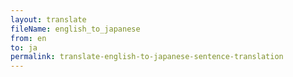 ```yaml
--- 
layout: translate 
fileName: english_to_japanese 
from: en
to: ja 
permalink: translate-english-to-japanese-sentence-translation
---
```

